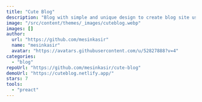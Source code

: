 ```yaml
---
title: "Cute Blog"
description: "Blog with simple and unique design to create blog site using Astro, features cute blog with card design, markdown ready, and blog post cover image."
image: "/src/content/themes/_images/cuteblog.webp"
images: []
author:
  url: "https://github.com/mesinkasir"
  name: "mesinkasir"
  avatar: "https://avatars.githubusercontent.com/u/52827888?v=4"
categories:
  - "blog"
repoUrl: "https://github.com/mesinkasir/cute-blog"
demoUrl: "https://cuteblog.netlify.app/"
stars: 7
tools:
  - "preact"
---
```


